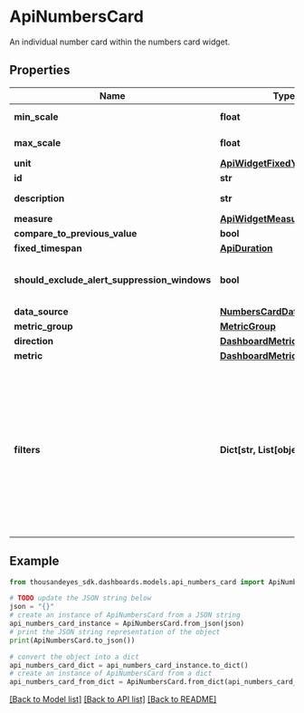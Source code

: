 # ApiNumbersCard

An individual number card within the numbers card widget.

## Properties

Name | Type | Description | Notes
------------ | ------------- | ------------- | -------------
**min_scale** | **float** | Minimum scale configured in the widget. | [optional] 
**max_scale** | **float** | Maximum scale configured in the widget. | [optional] 
**unit** | [**ApiWidgetFixedYScalePrefix**](ApiWidgetFixedYScalePrefix.md) |  | [optional] 
**id** | **str** | Identifier of the widget. | [optional] 
**description** | **str** | Description of the number card. | [optional] 
**measure** | [**ApiWidgetMeasure**](ApiWidgetMeasure.md) |  | [optional] 
**compare_to_previous_value** | **bool** |  | [optional] 
**fixed_timespan** | [**ApiDuration**](ApiDuration.md) |  | [optional] 
**should_exclude_alert_suppression_windows** | **bool** | Excludes alert suppression windows from the widget when set to &#x60;true&#x60;. | [optional] 
**data_source** | [**NumbersCardDatasource**](NumbersCardDatasource.md) |  | [optional] 
**metric_group** | [**MetricGroup**](MetricGroup.md) |  | [optional] 
**direction** | [**DashboardMetricDirection**](DashboardMetricDirection.md) |  | [optional] 
**metric** | [**DashboardMetric**](DashboardMetric.md) |  | [optional] 
**filters** | **Dict[str, List[object]]** | (Optional) Specifies the filters applied to the widget. When present, the &#x60;filters&#x60; property displays. Each filter object has two properties: &#x60;filterProperty&#x60; and &#x60;filterValue&#x60;. The &#x60;filterProperty&#x60; can be values like &#x60;AGENT&#x60;, &#x60;ENDPOINT_MACHINE_ID&#x60;, &#x60;TEST&#x60;, &#x60;MONITOR&#x60;, etc.  The &#x60;filterValue&#x60; represents an identifier array of the selected property. | [optional] 

## Example

```python
from thousandeyes_sdk.dashboards.models.api_numbers_card import ApiNumbersCard

# TODO update the JSON string below
json = "{}"
# create an instance of ApiNumbersCard from a JSON string
api_numbers_card_instance = ApiNumbersCard.from_json(json)
# print the JSON string representation of the object
print(ApiNumbersCard.to_json())

# convert the object into a dict
api_numbers_card_dict = api_numbers_card_instance.to_dict()
# create an instance of ApiNumbersCard from a dict
api_numbers_card_from_dict = ApiNumbersCard.from_dict(api_numbers_card_dict)
```
[[Back to Model list]](../README.md#documentation-for-models) [[Back to API list]](../README.md#documentation-for-api-endpoints) [[Back to README]](../README.md)


